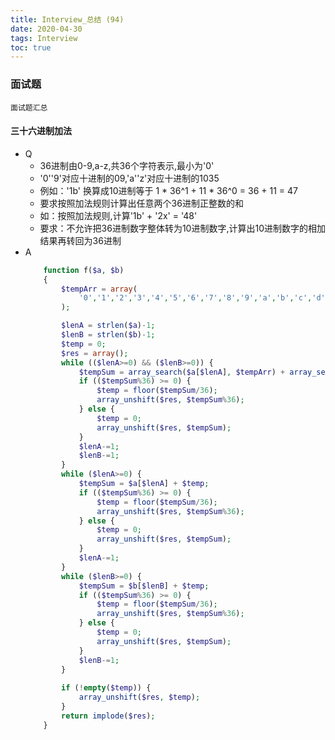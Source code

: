 ```yaml
---
title: Interview_总结 (94)
date: 2020-04-30
tags: Interview
toc: true
---
```


### 面试题
    面试题汇总

<!-- more -->

#### 三十六进制加法
- Q
    * 36进制由0-9,a-z,共36个字符表示,最小为'0'
    * '0''9'对应十进制的09,'a''z'对应十进制的1035
    * 例如：'1b' 换算成10进制等于 1 * 36^1 + 11 * 36^0 = 36 + 11 = 47
    * 要求按照加法规则计算出任意两个36进制正整数的和
    * 如：按照加法规则,计算'1b' + '2x' = '48'
    * 要求：不允许把36进制数字整体转为10进制数字,计算出10进制数字的相加结果再转回为36进制
- A
    ```php
        function f($a, $b)
        {
            $tempArr = array(
                '0','1','2','3','4','5','6','7','8','9','a','b','c','d','e','f','g','h','i','j','k','l','m','n','o','p','q','r','s','t','u','v','w','x','y','z',
            );

            $lenA = strlen($a)-1;
            $lenB = strlen($b)-1;
            $temp = 0;
            $res = array();
            while (($lenA>=0) && ($lenB>=0)) {
                $tempSum = array_search($a[$lenA], $tempArr) + array_search($b[$lenB], $tempArr) + $temp;
                if (($tempSum%36) >= 0) {
                    $temp = floor($tempSum/36);
                    array_unshift($res, $tempSum%36);
                } else {
                    $temp = 0;
                    array_unshift($res, $tempSum);
                }
                $lenA-=1;
                $lenB-=1;
            }
            while ($lenA>=0) {
                $tempSum = $a[$lenA] + $temp;
                if (($tempSum%36) >= 0) {
                    $temp = floor($tempSum/36);
                    array_unshift($res, $tempSum%36);
                } else {
                    $temp = 0;
                    array_unshift($res, $tempSum);
                }
                $lenA-=1;
            }
            while ($lenB>=0) {
                $tempSum = $b[$lenB] + $temp;
                if (($tempSum%36) >= 0) {
                    $temp = floor($tempSum/36);
                    array_unshift($res, $tempSum%36);
                } else {
                    $temp = 0;
                    array_unshift($res, $tempSum);
                }
                $lenB-=1;
            }
            
            if (!empty($temp)) {
                array_unshift($res, $temp);
            }
            return implode($res);
        }
    ```


